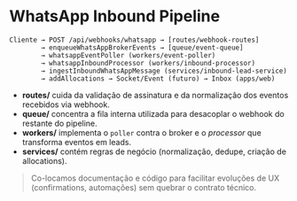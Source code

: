 # WhatsApp Inbound Pipeline

```
Cliente → POST /api/webhooks/whatsapp → [routes/webhook-routes]
        → enqueueWhatsAppBrokerEvents → [queue/event-queue]
        → whatsappEventPoller (workers/event-poller)
        → whatsappInboundProcessor (workers/inbound-processor)
        → ingestInboundWhatsAppMessage (services/inbound-lead-service)
        → addAllocations → Socket/Event (futuro) → Inbox (apps/web)
```

- **routes/** cuida da validação de assinatura e da normalização dos eventos recebidos via webhook.
- **queue/** concentra a fila interna utilizada para desacoplar o webhook do restante do pipeline.
- **workers/** implementa o `poller` contra o broker e o *processor* que transforma eventos em leads.
- **services/** contém regras de negócio (normalização, dedupe, criação de allocations).

> Co-locamos documentação e código para facilitar evoluções de UX (confirmations, automações) sem quebrar o contrato técnico.
